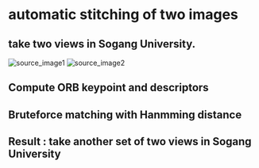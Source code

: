 # automatic stitching of two images

## take two views in Sogang University.
![source_image1](https://github.com/piljaekang/automatic-stitching-of-two-images/assets/72394357/c4de7d6c-e93c-4716-9d14-9606366c888e)
![source_image2](https://github.com/piljaekang/automatic-stitching-of-two-images/assets/72394357/312e5b0a-5328-4a0c-ad53-e37574163f8c)


## Compute ORB keypoint and descriptors

## Bruteforce matching with Hanmming distance

## Result : take another set of two views in Sogang University
